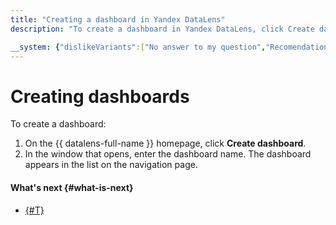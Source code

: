 ```yaml
---
title: "Creating a dashboard in Yandex DataLens"
description: "To create a dashboard in Yandex DataLens, click Create dashboard on the main page of the service. In the window that opens, enter the name of the dashboard. The dashboard will appear in the list on the navigation page."

__system: {"dislikeVariants":["No answer to my question","Recomendations didn't help","The content doesn't match title","Other"]}
---
```



# Creating dashboards

To create a dashboard:

1. On the {{ datalens-full-name }} homepage, click **Create dashboard**.
1. In the window that opens, enter the dashboard name. The dashboard appears in the list on the navigation page.

#### What's next {#what-is-next}

- [{#T}](add-chart.md)

